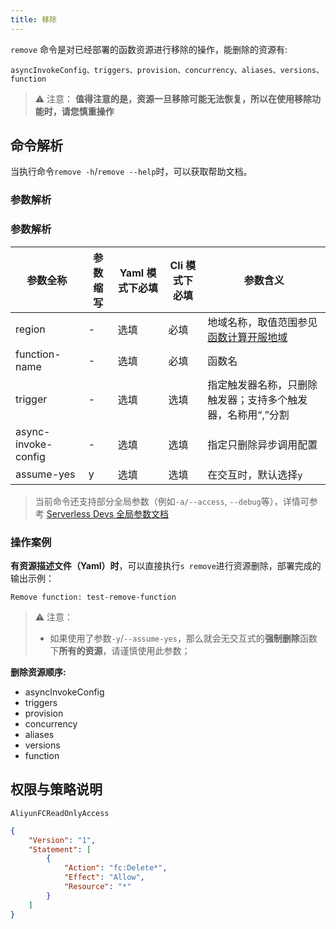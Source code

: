 ```yaml
---
title: 移除
---
```


`remove` 命令是对已经部署的函数资源进行移除的操作，能删除的资源有:

`asyncInvokeConfig、triggers、provision、concurrency、aliases、versions、function`

> ⚠️ 注意： **值得注意的是，资源一旦移除可能无法恢复，所以在使用移除功能时，请您慎重操作**

## 命令解析

当执行命令`remove -h`/`remove --help`时，可以获取帮助文档。

### 参数解析

### 参数解析

| 参数全称      | 参数缩写 | Yaml 模式下必填 | Cli 模式下必填 | 参数含义                                                                                       |
| ------------- | -------- | --------------- | -------------- | ---------------------------------------------------------------------------------------------- |
| region        | -        | 选填            | 必填           | 地域名称，取值范围参见[函数计算开服地域](https://help.aliyun.com/document_detail/2512917.html) |
| function-name | -        | 选填            | 必填           | 函数名                                                                                         |
| trigger       | -        | 选填            | 选填           | 指定触发器名称，只删除触发器；支持多个触发器，名称用“,”分割                                    |
| async-invoke-config       | -        | 选填            | 选填           | 指定只删除异步调用配置                              |
| assume-yes    | y        | 选填            | 选填           | 在交互时，默认选择`y`                                                                          |

> 当前命令还支持部分全局参数（例如`-a/--access`, `--debug`等），详情可参考 [Serverless Devs 全局参数文档](../../builtin/index.md)

### 操作案例

**有资源描述文件（Yaml）时**，可以直接执行`s remove`进行资源删除，部署完成的输出示例：

```text
Remove function: test-remove-function
```

> ⚠️ 注意：
>
> - 如果使用了参数`-y`/`--assume-yes`，那么就会无交互式的**强制删除**函数下**所有的资源**，请谨慎使用此参数；

**删除资源顺序:**

- asyncInvokeConfig
- triggers
- provision
- concurrency
- aliases
- versions
- function

## 权限与策略说明

`AliyunFCReadOnlyAccess`

```json
{
    "Version": "1",
    "Statement": [
        {
            "Action": "fc:Delete*",
            "Effect": "Allow",
            "Resource": "*"
        }
    ]
}
```
